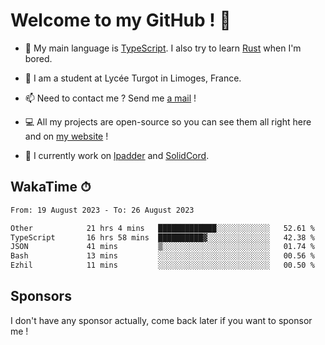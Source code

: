 # Welcome to my GitHub ! 🌃

- 🔭 My main language is [TypeScript](https://www.typescriptlang.org/). I also try to learn [Rust](https://www.rust-lang.org/) when I'm bored. 

- 🌱 I am a student at Lycée Turgot in Limoges, France.

- 📫 Need to contact me ? Send me <a href="mailto:mikkel@milescode.dev">a mail</a> !

- 💻 All my projects are open-source so you can see them all right here and on <a href="https://www.vexcited.ml">my website</a> !

- 👀 I currently work on [lpadder](https://github.com/Vexcited/lpadder) and [SolidCord](https://github.com/Vexcited/SolidCord).

## WakaTime ⏱

<!--START_SECTION:waka-->

```txt
From: 19 August 2023 - To: 26 August 2023

Other            21 hrs 4 mins   █████████████░░░░░░░░░░░░   52.61 %
TypeScript       16 hrs 58 mins  ██████████▓░░░░░░░░░░░░░░   42.38 %
JSON             41 mins         ▒░░░░░░░░░░░░░░░░░░░░░░░░   01.74 %
Bash             13 mins         ░░░░░░░░░░░░░░░░░░░░░░░░░   00.56 %
Ezhil            11 mins         ░░░░░░░░░░░░░░░░░░░░░░░░░   00.50 %
```

<!--END_SECTION:waka-->

## Sponsors

I don't have any sponsor actually, come back later if you want to sponsor me !
